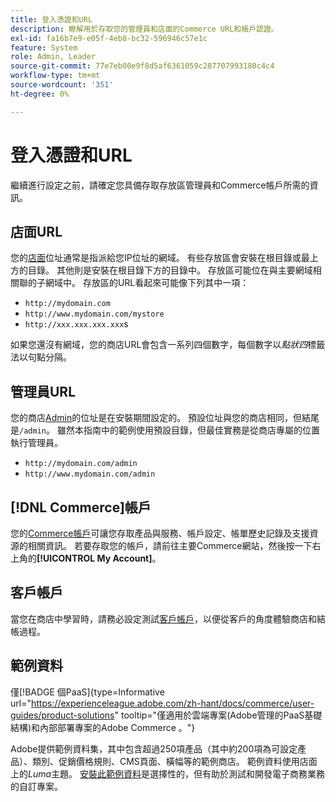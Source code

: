 ```yaml
---
title: 登入憑證和URL
description: 瞭解用於存取您的管理員和店面的Commerce URL和帳戶認證。
exl-id: fa16b7e9-e05f-4eb8-bc32-596946c57e1c
feature: System
role: Admin, Leader
source-git-commit: 77e7eb00e9f8d5af6361059c287707993180c4c4
workflow-type: tm+mt
source-wordcount: '351'
ht-degree: 0%

---
```


# 登入憑證和URL

繼續進行設定之前，請確定您具備存取存放區管理員和Commerce帳戶所需的資訊。

## 店面URL

您的[店面](storefront.md)位址通常是指派給您IP位址的網域。 有些存放區會安裝在根目錄或最上方的目錄。 其他則是安裝在根目錄下方的目錄中。 存放區可能位在與主要網域相關聯的子網域中。 存放區的URL看起來可能像下列其中一項：

- `http://mydomain.com`
- `http://www.mydomain.com/mystore`
- `http://xxx.xxx.xxx.xxx`s

如果您還沒有網域，您的商店URL會包含一系列四個數字，每個數字以&#x200B;_點狀四_&#x200B;標籤法以句點分隔。

## 管理員URL

您的商店[Admin](admin.md)的位址是在安裝期間設定的。 預設位址與您的商店相同，但結尾是`/admin`。 雖然本指南中的範例使用預設目錄，但最佳實務是從商店專屬的位置執行管理員。

- `http://mydomain.com/admin`
- `http://www.mydomain.com/admin`

## [!DNL Commerce]帳戶

您的[Commerce帳戶](commerce-account-create.md)可讓您存取產品與服務、帳戶設定、帳單歷史記錄及支援資源的相關資訊。 若要存取您的帳戶，請前往主要Commerce網站，然後按一下右上角的&#x200B;**[!UICONTROL My Account]**。

## 客戶帳戶

當您在商店中學習時，請務必設定測試[客戶帳戶](../customers/account-dashboard.md)，以便從客戶的角度體驗商店和結帳過程。

## 範例資料

僅[!BADGE 個PaaS]{type=Informative url="https://experienceleague.adobe.com/zh-hant/docs/commerce/user-guides/product-solutions" tooltip="僅適用於雲端專案(Adobe管理的PaaS基礎結構)和內部部署專案的Adobe Commerce 。"}

Adobe提供範例資料集，其中包含超過250項產品（其中約200項為可設定產品）、類別、促銷價格規則、CMS頁面、橫幅等的範例商店。 範例資料使用店面上的&#x200B;_Luma_&#x200B;主題。 [安裝此範例資料](https://experienceleague.adobe.com/docs/commerce-operations/installation-guide/next-steps/sample-data/overview.html?lang=zh-Hant)是選擇性的，但有助於測試和開發電子商務業務的自訂專案。

